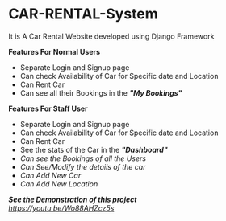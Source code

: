 # CAR-RENTAL-System
It is A Car Rental Website developed using Django Framework

<b>Features For Normal Users</b>
<ul>
  <li>Separate Login and Signup page</li>
  <li> Can check Availability of Car for Specific date and Location</li>
  <li>Can Rent Car</li>
  <li>Can see all their Bookings in the <b><i>"My Bookings"</i></b></li>
</ul>

<b>Features For Staff User</b>
<ul>
  <li>Separate Login and Signup page</li>
  <li> Can check Availability of Car for Specific date and Location</li>
  <li>Can Rent Car</li>
  <li>See the stats of the Car in the <b><i>"Dashboard"<i></b></li>
  <li>Can see the Bookings of all the Users </li>
  <li>Can See/Modify the details of the car</li>
  <li>Can Add New Car</li>
  <li>Can Add New Location</li>
</ul>
<b>See the Demonstration of this project</b><br/>
<a href="https://youtu.be/Wo88AHZcz5s">https://youtu.be/Wo88AHZcz5s</a>

